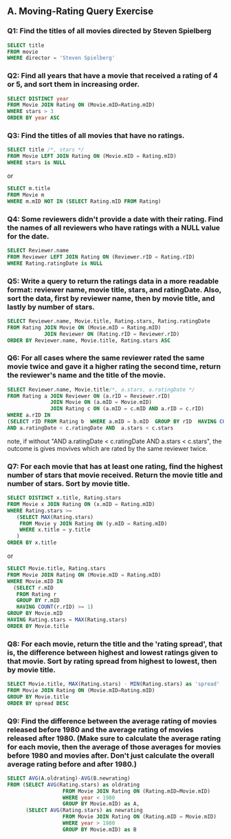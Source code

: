 
## A. Moving-Rating Query Exercise


### Q1: Find the titles of all movies directed by Steven Spielberg
```SQL
SELECT title 
FROM movie 
WHERE director = 'Steven Spielberg'
```

### Q2: Find all years that have a movie that received a rating of 4 or 5, and sort them in increasing order.
```SQL
SELECT DISTINCT year
FROM Movie JOIN Rating ON (Movie.mID=Rating.mID)
WHERE stars > 3
ORDER BY year ASC
```

### Q3: Find the titles of all movies that have no ratings. 
```SQL
SELECT title /*, stars */
FROM Movie LEFT JOIN Rating ON (Movie.mID = Rating.mID)
WHERE stars is NULL
```  
or
```SQL
SELECT m.title
FROM Movie m 
WHERE m.mID NOT IN (SELECT Rating.mID FROM Rating)
```

### Q4: Some reviewers didn't provide a date with their rating. Find the names of all reviewers who have ratings with a NULL value for the date. 
```SQL
SELECT Reviewer.name 
FROM Reviewer LEFT JOIN Rating ON (Reviewer.rID = Rating.rID)
WHERE Rating.ratingDate is NULL
```

### Q5: Write a query to return the ratings data in a more readable format: reviewer name, movie title, stars, and ratingDate. Also, sort the data, first by reviewer name, then by movie title, and lastly by number of stars. 
```SQL
SELECT Reviewer.name, Movie.title, Rating.stars, Rating.ratingDate
FROM Rating JOIN Movie ON (Movie.mID = Rating.mID)
            JOIN Reviewer ON (Rating.rID = Reviewer.rID)
ORDER BY Reviewer.name, Movie.title, Rating.stars ASC 
```

### Q6: For all cases where the same reviewer rated the same movie twice and gave it a higher rating the second time, return the reviewer's name and the title of the movie. 
```SQL
SELECT Reviewer.name, Movie.title/*, a.stars, a.ratingDate */
FROM Rating a JOIN Reviewer ON (a.rID = Reviewer.rID)
              JOIN Movie ON (a.mID = Movie.mID)
              JOIN Rating c ON (a.mID = c.mID AND a.rID = c.rID)
WHERE a.rID IN 
(SELECT rID FROM Rating b  WHERE a.mID = b.mID  GROUP BY rID  HAVING COUNT(rID) >1) 
AND a.ratingDate < c.ratingDate AND  a.stars < c.stars
```
note,  if without "AND a.ratingDate < c.ratingDate AND  a.stars < c.stars", the outcome is gives movives which are rated by the same reviewer twice.


### Q7: For each movie that has at least one rating, find the highest number of stars that movie received. Return the movie title and number of stars. Sort by movie title. 
```SQL
SELECT DISTINCT x.title, Rating.stars
FROM Movie x JOIN Rating ON (x.mID = Rating.mID)
WHERE Rating.stars >=
   (SELECT MAX(Rating.stars)
    FROM Movie y JOIN Rating ON (y.mID = Rating.mID)
    WHERE x.title = y.title
   )
ORDER BY x.title
```
or 
```SQL
SELECT Movie.title, Rating.stars
FROM Movie JOIN Rating ON (Movie.mID = Rating.mID)
WHERE Movie.mID IN
  (SELECT r.mID
   FROM Rating r
   GROUP BY r.mID
   HAVING COUNT(r.rID) >= 1)
GROUP BY Movie.mID   
HAVING Rating.stars = MAX(Rating.stars)
ORDER BY Movie.title
```

### Q8: For each movie, return the title and the 'rating spread', that is, the difference between highest and lowest ratings given to that movie. Sort by rating spread from highest to lowest, then by movie title. 
```SQL
SELECT Movie.title, MAX(Rating.stars) - MIN(Rating.stars) as 'spread'
FROM Movie JOIN Rating ON (Movie.mID=Rating.mID)
GROUP BY Movie.title
ORDER BY spread DESC
```

### Q9: Find the difference between the average rating of movies released before 1980 and the average rating of movies released after 1980. (Make sure to calculate the average rating for each movie, then the average of those averages for movies before 1980 and movies after. Don't just calculate the overall average rating before and after 1980.) 
```SQL
SELECT AVG(A.oldrating)-AVG(B.newrating)
FROM (SELECT AVG(Rating.stars) as oldrating
                  FROM Movie JOIN Rating ON (Rating.mID=Movie.mID) 
                  WHERE year < 1980
                  GROUP BY Movie.mID) as A,
      (SELECT AVG(Rating.stars) as newrating
                  FROM Movie JOIN Rating ON (Rating.mID = Movie.mID)
                  WHERE year > 1980
                  GROUP BY Movie.mID) as B
```










